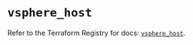 # `vsphere_host`

Refer to the Terraform Registry for docs: [`vsphere_host`](https://registry.terraform.io/providers/hashicorp/vsphere/2.12.0/docs/resources/host).
